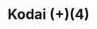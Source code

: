 ---
layout: item
title: Kodai (+)(4)
item-id: 20948
datatable: true
id: 20948
name: "Kodai (+)(4)"
members: true
lowalch: 16
highalch: 24
examine: "The potion blends the cruelty and darkness of Xeric's kodai wizards. It was mixed perfectly!"
monsters:
  - id: 7526
    name: "Vanguard"
    members: true
    combat_level: 0
    wiki_url: "https://oldschool.runescape.wiki/w/Vanguard#Magic"
    drops:
      - quantity: "1"
        rarity: 1
        drop_requirements: null
---